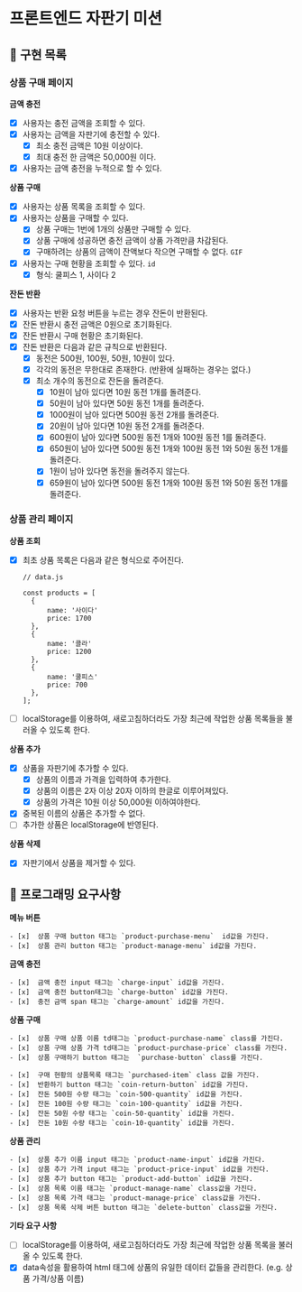 # 프론트엔드 자판기 미션

## 📌 구현 목록

### **상품 구매 페이지**

**금액 충전**

- [x] 사용자는 충전 금액을 조회할 수 있다.
- [x] 사용자는 금액을 자판기에 충전할 수 있다.
  - [x] 최소 충전 금액은 10원 이상이다.
  - [x] 최대 충전 한 금액은 50,000원 이다.
- [x] 사용자는 금액 충전을 누적으로 할 수 있다.

**상품 구매**

- [x] 사용자는 상품 목록을 조회할 수 있다.
- [x] 사용자는 상품을 구매할 수 있다.
  - [x] 상품 구매는 1번에 1개의 상품만 구매할 수 있다.
  - [x] 상품 구매에 성공하면 충전 금액이 상품 가격만큼 차감된다.
  - [x] 구매하려는 상품의 금액이 잔액보다 작으면 구매할 수 없다. `GIF`
- [x] 사용자는 구매 현황을 조회할 수 있다. `id`
  - [x] 형식: 쿨피스 1, 사이다 2

**잔돈 반환**

- [x] 사용자는 반환 요청 버튼을 누르는 경우 잔돈이 반환된다.
- [x] 잔돈 반환시 충전 금액은 0원으로 초기화된다.
- [x] 잔돈 반환시 구매 현황은 초기화된다.
- [x] 잔돈 반환은 다음과 같은 규칙으로 반환된다.
  - [x] 동전은 500원, 100원, 50원, 10원이 있다.
  - [x] 각각의 동전은 무한대로 존재한다. (반환에 실패하는 경우는 없다.)
  - [x] 최소 개수의 동전으로 잔돈을 돌려준다.
    - [x] 10원이 남아 있다면 10원 동전 1개를 돌려준다.
    - [x] 50원이 남아 있다면 50원 동전 1개를 돌려준다.
    - [x] 1000원이 남아 있다면 500원 동전 2개를 돌려준다.
    - [x] 20원이 남아 있다면 10원 동전 2개를 돌려준다.
    - [x] 600원이 남아 있다면 500원 동전 1개와 100원 동전 1를 돌려준다.
    - [x] 650원이 남아 있다면 500원 동전 1개와 100원 동전 1와 50원 동전 1개를 돌려준다.
    - [x] 1원이 남아 있다면 동전을 돌려주지 않는다.
    - [x] 659원이 남아 있다면 500원 동전 1개와 100원 동전 1와 50원 동전 1개를 돌려준다.

### **상품 관리 페이지**

**상품 조회**

- [x] 최초 상품 목록은 다음과 같은 형식으로 주어진다.

  ```tsx
  // data.js

  const products = [
  	{
  		name: '사이다'
  		price: 1700
  	},
  	{
  		name: '콜라'
  		price: 1200
  	},
  	{
  		name: '쿨피스'
  		price: 700
  	},
  ];
  ```

- [ ] localStorage를 이용하여, 새로고침하더라도 가장 최근에 작업한 상품 목록들을 불러올 수 있도록 한다.

**상품 추가**

- [x] 상품을 자판기에 추가할 수 있다.
  - [x] 상품의 이름과 가격을 입력하여 추가한다.
  - [x] 상품의 이름은 2자 이상 20자 이하의 한글로 이루어져있다.
  - [x] 상품의 가격은 10원 이상 50,000원 이하여야한다.
- [x] 중복된 이름의 상품은 추가할 수 없다.
- [ ] 추가한 상품은 localStorage에 반영된다.

**상품 삭제**

- [x] 자판기에서 상품을 제거할 수 있다.

## 📌 프로그래밍 요구사항

**메뉴 버튼**

    - [x]  상품 구매 button 태그는 `product-purchase-menu`  id값을 가진다.
    - [x]  상품 관리 button 태그는 `product-manage-menu` id값을 가진다.

**금액 충전**

    - [x]  금액 충전 input 태그는 `charge-input` id값을 가진다.
    - [x]  금액 충전 button태그는 `charge-button` id값을 가진다.
    - [x]  충전 금액 span 태그는 `charge-amount` id값을 가진다.

**상품 구매**

    - [x]  상품 구매 상품 이름 td태그는 `product-purchase-name` class를 가진다.
    - [x]  상품 구매 상품 가격 td태그는 `product-purchase-price` class를 가진다.
    - [x]  상품 구매하기 button 태그는  `purchase-button` class를 가진다.

    - [x]  구매 현황의 상품목록 태그는 `purchased-item` class 값을 가진다.
    - [x]  반환하기 button 태그는 `coin-return-button` id값을 가진다.
    - [x]  잔돈 500원 수량 태그는 `coin-500-quantity` id값을 가진다.
    - [x]  잔돈 100원 수량 태그는 `coin-100-quantity` id값을 가진다.
    - [x]  잔돈 50원 수량 태그는 `coin-50-quantity` id값을 가진다.
    - [x]  잔돈 10원 수량 태그는 `coin-10-quantity` id값을 가진다.

**상품 관리**

    - [x]  상품 추가 이름 input 태그는 `product-name-input` id값을 가진다.
    - [x]  상품 추가 가격 input 태그는 `product-price-input` id값을 가진다.
    - [x]  상품 추가 button 태그는 `product-add-button` id값을 가진다.
    - [x]  상품 목록 이름 태그는 `product-manage-name` class값을 가진다.
    - [x]  상품 목록 가격 태그는 `product-manage-price` class값을 가진다.
    - [x]  상품 목록 삭제 버튼 button 태그는 `delete-button` class값을 가진다.

**기타 요구 사항**

- [ ] localStorage를 이용하여, 새로고침하더라도 가장 최근에 작업한 상품 목록을 불러올 수 있도록 한다.
- [x] data속성을 활용하여 html 태그에 상품의 유일한 데이터 값들을 관리한다. (e.g. 상품 가격/상품 이름)
